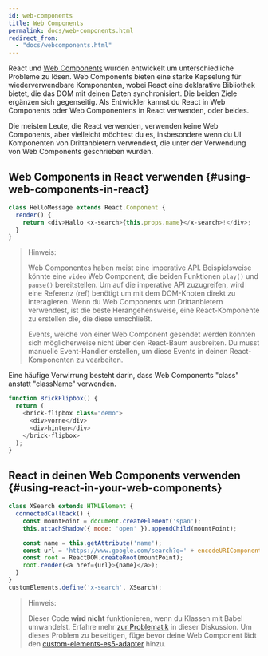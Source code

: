 ```yaml
---
id: web-components
title: Web Components
permalink: docs/web-components.html
redirect_from:
  - "docs/webcomponents.html"
---
```


React und [Web Components](https://developer.mozilla.org/en-US/docs/Web/Web_Components) wurden entwickelt um unterschiedliche Probleme zu lösen. Web Components bieten eine starke Kapselung für wiederverwendbare Komponenten, wobei React eine deklarative Bibliothek bietet, die das DOM mit deinen Daten synchronisiert. Die beiden Ziele ergänzen sich gegenseitig. Als Entwickler kannst du React in Web Components oder Web Componentens in React verwenden, oder beides.

Die meisten Leute, die React verwenden, verwenden keine Web Components, aber vielleicht möchtest du es, insbesondere wenn du UI Komponenten von Drittanbietern verwendest, die unter der Verwendung von Web Components geschrieben wurden.

## Web Components in React verwenden {#using-web-components-in-react}

```javascript
class HelloMessage extends React.Component {
  render() {
    return <div>Hallo <x-search>{this.props.name}</x-search>!</div>;
  }
}
```

> Hinweis:
>
> Web Componentes haben meist eine imperative API. Beispielsweise könnte eine `video` Web Component, die beiden Funktionen `play()` und `pause()` bereitstellen. Um auf die imperative API zuzugreifen, wird eine Referenz (ref) benötigt um mit dem DOM-Knoten direkt zu interagieren. Wenn du Web Components von Drittanbietern verwendest, ist die beste Herangehensweise, eine React-Komponente zu erstellen die, die diese umschließt.
>
> Events, welche von einer Web Component gesendet werden könnten sich möglicherweise nicht über den React-Baum ausbreiten.
> Du musst manuelle Event-Handler erstellen, um diese Events in deinen React-Komponenten zu vearbeiten.

Eine häufige Verwirrung besteht darin, dass Web Components "class" anstatt "className" verwenden.

```javascript
function BrickFlipbox() {
  return (
    <brick-flipbox class="demo">
      <div>vorne</div>
      <div>hinten</div>
    </brick-flipbox>
  );
}
```

## React in deinen Web Components verwenden {#using-react-in-your-web-components}

```javascript
class XSearch extends HTMLElement {
  connectedCallback() {
    const mountPoint = document.createElement('span');
    this.attachShadow({ mode: 'open' }).appendChild(mountPoint);

    const name = this.getAttribute('name');
    const url = 'https://www.google.com/search?q=' + encodeURIComponent(name);
    const root = ReactDOM.createRoot(mountPoint);
    root.render(<a href={url}>{name}</a>);
  }
}
customElements.define('x-search', XSearch);
```

>Hinweis:
>
>Dieser Code **wird nicht** funktionieren, wenn du Klassen mit Babel umwandelst. Erfahre mehr [zur Problematik](https://github.com/w3c/webcomponents/issues/587) in dieser Diskussion.
>Um dieses Problem zu beseitigen, füge bevor deine Web Component lädt den [custom-elements-es5-adapter](https://github.com/webcomponents/polyfills/tree/master/packages/webcomponentsjs#custom-elements-es5-adapterjs) hinzu.
